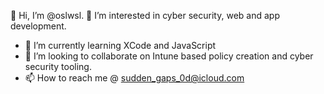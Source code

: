 👋 Hi, I’m @oslwsl.
👀 I’m interested in cyber security, web and app development.
- 🌱 I’m currently learning XCode and JavaScript
- 💞️ I’m looking to collaborate on Intune based policy creation and cyber security tooling.
- 📫 How to reach me @ sudden_gaps_0d@icloud.com
